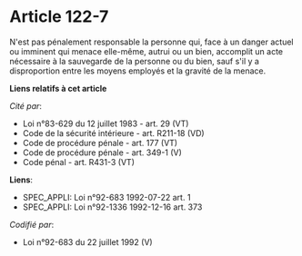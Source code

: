 # Article 122-7

N'est pas pénalement responsable la personne qui, face à un danger actuel ou imminent qui menace elle-même, autrui ou un
bien, accomplit un acte nécessaire à la sauvegarde de la personne ou du bien, sauf s'il y a disproportion entre les moyens
employés et la gravité de la menace.

**Liens relatifs à cet article**

_Cité par_:

  - Loi n°83-629 du 12 juillet 1983 - art. 29 (VT)
  - Code de la sécurité intérieure - art. R211-18 (VD)
  - Code de procédure pénale - art. 177 (VT)
  - Code de procédure pénale - art. 349-1 (V)
  - Code pénal - art. R431-3 (VT)

**Liens**:

  - SPEC_APPLI: Loi n°92-683 1992-07-22 art. 1
  - SPEC_APPLI: Loi n°92-1336 1992-12-16 art. 373

_Codifié par_:

  - Loi n°92-683 du 22 juillet 1992 (V)

